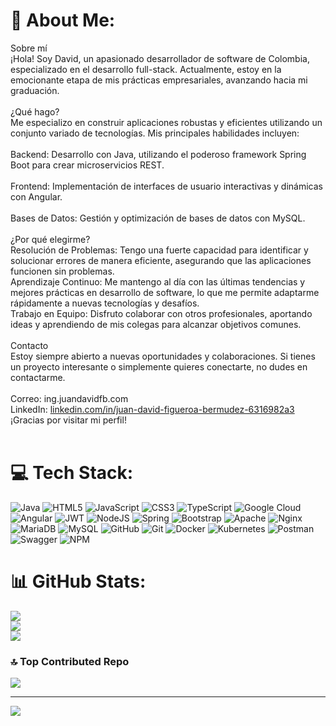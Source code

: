 # 💫 About Me:
Sobre mí<br>¡Hola! Soy David, un apasionado desarrollador de software de Colombia, especializado en el desarrollo full-stack. Actualmente, estoy en la emocionante etapa de mis prácticas empresariales, avanzando hacia mi graduación.<br><br>¿Qué hago?<br>Me especializo en construir aplicaciones robustas y eficientes utilizando un conjunto variado de tecnologías. Mis principales habilidades incluyen:<br><br>Backend: Desarrollo con Java, utilizando el poderoso framework Spring Boot para crear microservicios REST.<br><br>Frontend: Implementación de interfaces de usuario interactivas y dinámicas con Angular.<br><br>Bases de Datos: Gestión y optimización de bases de datos con MySQL.<br><br>¿Por qué elegirme?<br>Resolución de Problemas: Tengo una fuerte capacidad para identificar y solucionar errores de manera eficiente, asegurando que las aplicaciones funcionen sin problemas.<br>Aprendizaje Continuo: Me mantengo al día con las últimas tendencias y mejores prácticas en desarrollo de software, lo que me permite adaptarme rápidamente a nuevas tecnologías y desafíos.<br>Trabajo en Equipo: Disfruto colaborar con otros profesionales, aportando ideas y aprendiendo de mis colegas para alcanzar objetivos comunes.<br><br>Contacto<br>Estoy siempre abierto a nuevas oportunidades y colaboraciones. Si tienes un proyecto interesante o simplemente quieres conectarte, no dudes en contactarme.<br><br>Correo: ing.juandavidfb.com<br>LinkedIn: [linkedin.com/in/juan-david-figueroa-bermudez-6316982a3](https://www.linkedin.com/in/juan-david-figueroa-bermudez-6316982a3/)<br>¡Gracias por visitar mi perfil!<br><br>


# 💻 Tech Stack:
![Java](https://img.shields.io/badge/java-%23ED8B00.svg?style=for-the-badge&logo=openjdk&logoColor=white) ![HTML5](https://img.shields.io/badge/html5-%23E34F26.svg?style=for-the-badge&logo=html5&logoColor=white) ![JavaScript](https://img.shields.io/badge/javascript-%23323330.svg?style=for-the-badge&logo=javascript&logoColor=%23F7DF1E) ![CSS3](https://img.shields.io/badge/css3-%231572B6.svg?style=for-the-badge&logo=css3&logoColor=white) ![TypeScript](https://img.shields.io/badge/typescript-%23007ACC.svg?style=for-the-badge&logo=typescript&logoColor=white) ![Google Cloud](https://img.shields.io/badge/GoogleCloud-%234285F4.svg?style=for-the-badge&logo=google-cloud&logoColor=white) ![Angular](https://img.shields.io/badge/angular-%23DD0031.svg?style=for-the-badge&logo=angular&logoColor=white) ![JWT](https://img.shields.io/badge/JWT-black?style=for-the-badge&logo=JSON%20web%20tokens) ![NodeJS](https://img.shields.io/badge/node.js-6DA55F?style=for-the-badge&logo=node.js&logoColor=white) ![Spring](https://img.shields.io/badge/spring-%236DB33F.svg?style=for-the-badge&logo=spring&logoColor=white) ![Bootstrap](https://img.shields.io/badge/bootstrap-%238511FA.svg?style=for-the-badge&logo=bootstrap&logoColor=white) ![Apache](https://img.shields.io/badge/apache-%23D42029.svg?style=for-the-badge&logo=apache&logoColor=white) ![Nginx](https://img.shields.io/badge/nginx-%23009639.svg?style=for-the-badge&logo=nginx&logoColor=white) ![MariaDB](https://img.shields.io/badge/MariaDB-003545?style=for-the-badge&logo=mariadb&logoColor=white) ![MySQL](https://img.shields.io/badge/mysql-4479A1.svg?style=for-the-badge&logo=mysql&logoColor=white) ![GitHub](https://img.shields.io/badge/github-%23121011.svg?style=for-the-badge&logo=github&logoColor=white) ![Git](https://img.shields.io/badge/git-%23F05033.svg?style=for-the-badge&logo=git&logoColor=white) ![Docker](https://img.shields.io/badge/docker-%230db7ed.svg?style=for-the-badge&logo=docker&logoColor=white) ![Kubernetes](https://img.shields.io/badge/kubernetes-%23326ce5.svg?style=for-the-badge&logo=kubernetes&logoColor=white) ![Postman](https://img.shields.io/badge/Postman-FF6C37?style=for-the-badge&logo=postman&logoColor=white) ![Swagger](https://img.shields.io/badge/-Swagger-%23Clojure?style=for-the-badge&logo=swagger&logoColor=white) ![NPM](https://img.shields.io/badge/NPM-%23CB3837.svg?style=for-the-badge&logo=npm&logoColor=white)
# 📊 GitHub Stats:
![](https://github-readme-stats.vercel.app/api?username=DavidFb-Dev&theme=tokyonight&hide_border=false&include_all_commits=false&count_private=false)<br/>
![](https://github-readme-streak-stats.herokuapp.com/?user=DavidFb-Dev&theme=tokyonight&hide_border=false)<br/>
![](https://github-readme-stats.vercel.app/api/top-langs/?username=DavidFb-Dev&theme=tokyonight&hide_border=false&include_all_commits=false&count_private=false&layout=compact)

### 🔝 Top Contributed Repo
![](https://github-contributor-stats.vercel.app/api?username=DavidFb-Dev&limit=5&theme=dark&combine_all_yearly_contributions=true)

---
[![](https://visitcount.itsvg.in/api?id=DavidFb-Dev&icon=0&color=0)](https://visitcount.itsvg.in)

<!-- Proudly created with GPRM ( https://gprm.itsvg.in ) -->

